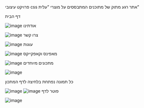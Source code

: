 פרויקט עיצובי css אתר רגע מתוק של מתוכנים המתבססים על מוצרי "עלית"

דף הבית

![image](https://github.com/elishevaStar/SweetMoment/assets/144705468/cbcbab7f-9191-4053-9ba5-6f8c8c7de76b)
אודתינו

![image](https://github.com/elishevaStar/SweetMoment/assets/144705468/dc50b647-4e2a-4cf2-a450-fda98c6e768d)
צרו קשר

![image](https://github.com/elishevaStar/SweetMoment/assets/144705468/fbd13191-8ced-49d7-b3f9-7c22436dbb9a)
עוגות

![image](https://github.com/elishevaStar/SweetMoment/assets/144705468/212c466c-32c4-4d06-aef6-282c2dfbbdc8)
מאפינס וקאפקייקס

![image](https://github.com/elishevaStar/SweetMoment/assets/144705468/eee0c22b-8d6b-416d-b3b7-bcf4ae11b152)
מתכונים מיוחדים

![image](https://github.com/elishevaStar/SweetMoment/assets/144705468/0c6d64e5-ddc0-4433-9b26-dbbfe488d12f)

כל תמונה נפתחת בלחיצה לדף המתכון

![image](https://github.com/elishevaStar/SweetMoment/assets/144705468/c184a7ee-9362-4a47-a940-d10cf00841e3)
![image](https://github.com/elishevaStar/SweetMoment/assets/144705468/132c9246-1755-438a-ae76-cec539098204)
פוטר לדף

![image](https://github.com/elishevaStar/SweetMoment/assets/144705468/42ad7d26-7473-4abc-84ee-c7c05ce2fd63)





